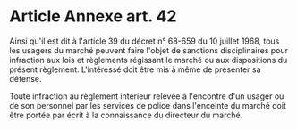 # Article Annexe art. 42

Ainsi qu'il est dit à l'article 39 du décret n° 68-659 du 10 juillet 1968, tous les usagers du marché peuvent faire l'objet de sanctions disciplinaires pour infraction aux lois et règlements régissant le marché ou aux dispositions du présent règlement. L'intéressé doit être mis à même de présenter sa défense.

Toute infraction au règlement intérieur relevée à l'encontre d'un usager ou de son personnel par les services de police dans l'enceinte du marché doit être portée par écrit à la connaissance du directeur du marché.
